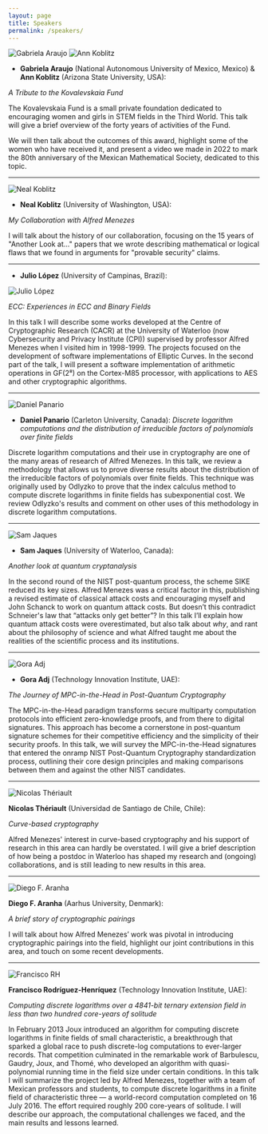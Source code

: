 ```yaml
---
layout: page
title: Speakers
permalink: /speakers/
---
```


<a name="araujo-koblitz"></a>

<img src="/assets/images/araujo.jpg" alt="Gabriela Araujo" class="speaker-img">
<img src="/assets/images/akoblitz.jpg" alt="Ann Koblitz" class="speaker-img">

* **Gabriela Araujo** (National Autonomous University of Mexico, Mexico) & **Ann Koblitz** (Arizona State University, USA):

_A Tribute to the Kovalevskaia Fund_

The Kovalevskaia Fund is a small private foundation dedicated to encouraging women and girls in STEM fields in the Third World.  This talk will give a brief overview of the forty years of activities of the Fund.

We will then talk about the outcomes of this award, highlight some of the women who have received it, and present a video we made in 2022 to mark the 80th anniversary of the Mexican Mathematical Society, dedicated to this topic.

<p class="spacer"></p>

---

<a name="koblitz"></a>

<img src="/assets/images/nkoblitz.jpg" alt="Neal Koblitz" class="speaker-img">

* **Neal Koblitz** (University of Washington, USA):

_My Collaboration with Alfred Menezes_

I will talk about the history of our collaboration, focusing on the 15 years of "Another Look at..." papers that we wrote describing mathematical or logical flaws that we found in arguments for "provable security" claims.

---

<a name="lopez"></a>

* **Julio López** (University of Campinas, Brazil):

<img src="/assets/images/lopez.jpg" alt="Julio López" class="speaker-img">

_ECC: Experiences in ECC and Binary Fields_

In this talk I will describe some works developed at the Centre of Cryptographic Research (CACR) at the University of Waterloo (now  Cybersecurity and Privacy Institute (CPI)) supervised by professor Alfred Menezes when I visited him in 1998-1999. The projects focused on the development of software implementations of Elliptic Curves. In the second part of the talk, I will present a software implementation of arithmetic operations in GF(2⁸) on the Cortex-M85 processor, with applications to AES and other cryptographic algorithms.

<p class="spacer"></p>
<p class="spacer"></p>

---

<a name="panario"></a>

<img src="/assets/images/panario.jpg" alt="Daniel Panario" class="speaker-img">

* **Daniel Panario** (Carleton University, Canada): _Discrete logarithm computations and the distribution of irreducible factors of polynomials over finite fields_

Discrete logarithm computations and their use in cryptography are one of the many areas of research of Alfred Menezes. In this talk, we review a methodology that allows us to prove diverse results about the distribution of the irreducible factors of polynomials over finite fields. This technique was originally used by Odlyzko to prove that the index calculus method to compute discrete logarithms in finite fields has subexponential cost. We review Odlyzko's results and comment on other uses of this methodology in discrete logarithm computations.

<p class="spacer"></p>

---

<a name="jaques"></a>

<img src="https://sam-jaques.appspot.com/static/img/intro-pic.jpg" alt="Sam Jaques" class="speaker-img">

* **Sam Jaques** (University of Waterloo, Canada):

_Another look at quantum cryptanalysis_

In the second round of the NIST post-quantum process, the scheme SIKE reduced its key sizes. Alfred Menezes was a critical factor in this, publishing a revised estimate of classical attack costs and encouraging myself and John Schanck to work on quantum attack costs. But doesn’t this contradict Schneier's law that “attacks only get better”? In this talk I’ll explain how quantum attack costs were overestimated, but also talk about *why*, and rant about the philosophy of science and what Alfred taught me about the realities of the scientific process and its institutions.

---

<a name="adj"></a>

<img src="https://cacr.uwaterloo.ca/people/images/adj.jpg" alt="Gora Adj" class="speaker-img">

* **Gora Adj** (Technology Innovation Institute, UAE):

_The Journey of MPC-in-the-Head in Post-Quantum Cryptography_

The MPC-in-the-Head paradigm transforms secure multiparty computation protocols into efficient zero-knowledge proofs, and from there to digital signatures. This approach has become a cornerstone in post-quantum signature schemes for their competitive efficiency and the simplicity of their security proofs. In this talk, we will survey the MPC-in-the-Head signatures that entered the onramp NIST Post-Quantum Cryptography standardization process, outlining their core design principles and making comparisons between them and against the other NIST candidates.

---

<a name="theriault"></a>

<img src="https://www.magister.dmcc.usach.cl/wp-content/uploads/2021/12/8425_Nicolas_Theriault.jpg" alt="Nicolas Thériault" class="speaker-img">

**Nicolas Thériault** (Universidad de Santiago de Chile, Chile):

_Curve-based cryptography_

Alfred Menezes' interest in curve-based cryptography and his support of research in this area can hardly be overstated. I will give a brief description of how being a postdoc in Waterloo has shaped  my research and (ongoing) collaborations, and is still leading to new results in this area.

---

<a name="aranha"></a>

<img src="https://pure.au.dk/portal/files-asset/223218861/Diego_AranhaAU_CS_web.jpg?w=150&f=webp" alt="Diego F. Aranha" class="speaker-img">

**Diego F. Aranha** (Aarhus University, Denmark):

_A brief story of cryptographic pairings_

I will talk about how Alfred Menezes’ work was pivotal in introducing cryptographic pairings into the field, highlight our joint contributions in this area, and touch on some recent developments.

<p class="spacer"></p>
<p class="spacer"></p>

---

<a name="rh"></a>

<img src="/assets/images/frh.jpg" alt="Francisco RH" class="speaker-img">

**Francisco Rodríguez-Henríquez** (Technology Innovation Institute, UAE):

_Computing discrete logarithms over a 4841-bit ternary extension field in less than two hundred core-years of solitude_

In February 2013 Joux introduced an algorithm for computing discrete logarithms in finite fields of small characteristic, a breakthrough that sparked a global race to push discrete-log computations to ever-larger records. That competition culminated in the remarkable work of Barbulescu, Gaudry, Joux, and Thomé, who developed an algorithm with quasi-polynomial running time in the field size under certain conditions. In this talk I will summarize the project led by Alfred Menezes, together with a team of Mexican professors and students, to compute discrete logarithms in a finite field of characteristic three — a world-record computation completed on 16 July 2016. The effort required roughly 200 core-years of solitude. I will describe our approach, the computational challenges we faced, and the main results and lessons learned.


